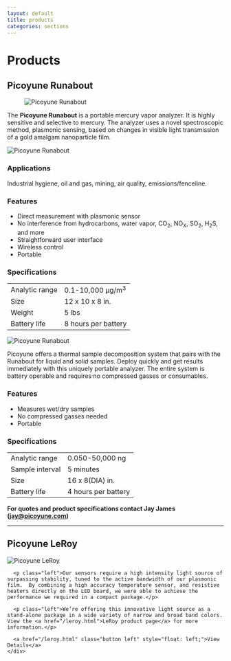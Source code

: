 ```yaml
---
layout: default
title: products
categories: sections
---
```


<h1>Products</h1>
<h2 class="left">Picoyune Runabout</h2>
<figure>
  <img src="img/picoyune-runabout.jpg" alt="Picoyune Runabout">
  <!-- <figcaption class="left">Picoyune Runabout</figcaption> -->
</figure>


<p class="left">The <strong>Picoyune Runabout</strong> is a portable mercury vapor analyzer. It is highly sensitive and selective to mercury. The analyzer uses a novel spectroscopic method, plasmonic sensing, based on changes in visible light transmission
of a gold amalgam nanoparticle film.</p>
<div class="row">
  <div class="one-third">
    <img src="img/runabout-outline.jpg" alt="Picoyune Runabout">
  </div>
  <div class="two-thirds">
    <h3 class="left"><strong>Applications</strong></h3>
    <p class="left">Industrial hygiene, oil and gas, mining, air quality, emissions/fenceline.</p>
    <h3 class="left"><strong>Features</strong></h3>
    <ul class="left">
      <li>Direct measurement with plasmonic sensor</li>
      <li>No interference from hydrocarbons, water vapor, CO<sub>2</sub>, NO<sub>X</sub>, SO<sub>2</sub>, H<sub>2</sub>S, and more</li>
      <li>Straightforward user interface</li>
      <li>Wireless control</li>
      <li>Portable</li>
    </ul>
    <h3 class="left"><strong>Specifications</strong></h3>
    <table class="left">
      <tr>
        <td>Analytic range</td><td>0.1-10,000 μg/m<sup>3</sup></td>
      </tr>
      <tr>
        <td>Size</td><td>12 x 10 x 8 in.</td>
      </tr>
      <tr>
        <td>Weight</td><td>5 lbs</td>
      </tr>
      <tr>
        <td>Battery life</td><td>8 hours per battery</td>
      </tr>
    </table>
  </div>
</div>
<div class="row">
  <div class="one-third">
    <img src="img/decomp-system-outline.jpg" alt="Picoyune Runabout">
  </div>
  <div class="two-thirds">
    <p class="left">
    Picoyune offers a thermal sample decomposition system that pairs with the Runabout for liquid and solid samples. Deploy quickly and get results immediately with this uniquely portable analyzer. The entire system is battery operable and requires no compressed gasses or consumables.
    </p>
    <h3 class="left"><strong>Features</strong></h3>
    <ul class="left">
      <li>Measures wet/dry samples</li>
      <li>No compressed gasses needed</li>
      <li>Portable</li>
    </ul>
    <h3 class="left"><strong>Specifications</strong></h3>
    <table class="left">
      <tr>
        <td>Analytic range</td><td>0.050-50,000 ng</td>
      </tr>
      <tr>
        <td>Sample interval</td><td>5 minutes</td>
      </tr>
      <tr>
        <td>Size</td><td>16 x 8(DIA) in.</td>
      </tr>
      <tr>
        <td>Battery life</td><td>4 hours per battery</td>
      </tr>
    </table> 
  </div>
</div>
<p><strong>For quotes and product specifications contact Jay James (<a href="mailto:jay@picoyune.com">jay@picoyune.com</a>)</strong></p>
<hr />

  <!-- columns should be the immediate child of a .row -->
  <h2 class="left">Picoyune LeRoy</h2>
  <div class="row">
    <div class="one-third">
      <img src="img/leroy-lights.jpg" alt="Picoyune LeRoy">    
    </div>
    <div class="two-thirds">

      <p class="left">Our sensors require a high intensity light source of surpassing stability, tuned to the active bandwidth of our plasmonic film.  By combining a high accuracy temperature sensor, and resistive heaters directly on the LED board, we were able to achieve the performance we required in a compact package.</p>

      <p class="left">We’re offering this innovative light source as a stand-alone package in a wide variety of narrow and broad band colors.  View the <a href="/leroy.html">LeRoy product page</a> for more information.</p>
      
      <a href="/leroy.html" class="button left" style="float: left;">View Details</a>    
    </div>
  </div>




